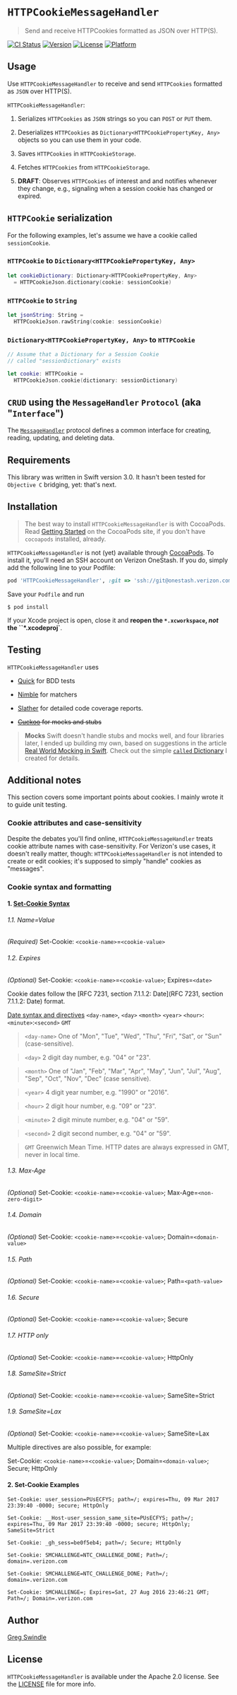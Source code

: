 # `HTTPCookieMessageHandler`

> Send and receive HTTPCookies formatted as JSON over HTTP(S).

[![CI Status](http://img.shields.io/travis/gregswindle/HTTPCookieMessageHandler.svg?style=flat)](https://travis-ci.org/gregswindle/HTTPCookieMessageHandler)
[![Version](https://img.shields.io/cocoapods/v/HTTPCookieMessageHandler.svg?style=flat)](http://cocoapods.org/pods/HTTPCookieMessageHandler)
[![License](https://img.shields.io/cocoapods/l/HTTPCookieMessageHandler.svg?style=flat)](http://cocoapods.org/pods/HTTPCookieMessageHandler)
[![Platform](https://img.shields.io/cocoapods/p/HTTPCookieMessageHandler.svg?style=flat)](http://cocoapods.org/pods/HTTPCookieMessageHandler)

## Usage

Use `HTTPCookieMessageHandler` to receive and send `HTTPCookies` formatted as `JSON` over HTTP(S).

`HTTPCookieMessageHandler`:

1. Serializes `HTTPCookies` as `JSON` strings so you can `POST` or `PUT` them.

2. Deserializes `HTTPCookies` as `Dictionary<HTTPCookiePropertyKey, Any>` objects so you can use them in your code.

3. Saves `HTTPCookies` in `HTTPCookieStorage`.

4. Fetches `HTTPCookies` from `HTTPCookieStorage`.

5. **DRAFT**: Observes `HTTPCookies` of interest and and notifies whenever they change, e.g., signaling when a session cookie has changed or expired.

## `HTTPCookie` serialization

For the following examples, let's assume we have a cookie called `sessionCookie`.

### `HTTPCookie` to `Dictionary<HTTPCookiePropertyKey, Any>`

```swift
let cookieDictionary: Dictionary<HTTPCookiePropertyKey, Any>
  = HTTPCookieJson.dictionary(cookie: sessionCookie)
```
### `HTTPCookie` to `String`

```swift
let jsonString: String =
  HTTPCookieJson.rawString(cookie: sessionCookie)
```

### `Dictionary<HTTPCookiePropertyKey, Any>` to `HTTPCookie`

```swift
// Assume that a Dictionary for a Session Cookie
// called "sessionDictionary" exists

let cookie: HTTPCookie =
  HTTPCookieJson.cookie(dictionary: sessionDictionary)
```
## `CRUD` using the `MessageHandler` `Protocol` (aka "`Interface`")

The [`MessageHandler`](HTTPCookieMessageHandler/MessageHandler.swift) protocol defines a common interface for creating, reading, updating, and deleting data.

## Requirements

This library was written in Swift version 3.0. It hasn't been tested for `Objective C` bridging, yet: that's next.

## Installation

> The best way to install `HTTPCookieMessageHandler` is with CocoaPods. Read [Getting Started](https://guides.cocoapods.org/using/getting-started.html#getting-started) on the CocoaPods site, if you don't have `cocoapods` installed, already.

`HTTPCookieMessageHandler` is not (yet) available through [CocoaPods](http://cocoapods.org). To install
it, you'll need an SSH account on Verizon OneStash. If you do, simply add the following line to your Podfile:

```ruby
pod 'HTTPCookieMessageHandler', :git => 'ssh://git@onestash.verizon.com:7999/~v128477/httpcookiemessagehandler.git'
```

Save your `Podfile` and run

```
$ pod install
```

If your Xcode project is open, close it and **reopen the `*.xcworkspace`, _not_ the ``*.xcodeproj`**.

## Testing

`HTTPCookieMessageHandler` uses

* [Quick](https://github.com/Quick/Quick) for BDD tests

* [Nimble](https://github.com/Quick/Nimble) for matchers

* [Slather](https://github.com/SlatherOrg/slather) for detailed code coverage reports.

* ~~[Cuckoo](https://github.com/SwiftKit/Cuckoo) for mocks and stubs~~

> **Mocks** Swift doesn't handle stubs and mocks well, and four libraries later,
> I ended up building my own, based on suggestions in the article [Real World Mocking in Swift](https://realm.io/news/tryswift-veronica-ray-real-world-mocking-swift/). Check out the simple [`called` Dictionary](https://githubpoc.ebiz.verizon.com/v128477/HTTPCookieMessageHandler/blob/develop/HTTPCookieMessageHandlerTests/HTTPCookieMessageHandlerTests.swift#L66) I created for details.

## Additional notes

This section covers some important points about cookies. I mainly wrote it to guide unit testing.

### Cookie attributes and case-sensitivity

Despite the debates you'll find online, `HTTPCookieMessageHandler` treats cookie attribute names with case-sensitivity. For Verizon's use cases, it doesn't really matter, though: `HTTPCookieMessageHandler` is not intended to create or edit cookies; it's supposed to simply "handle" cookies as "messages".

### Cookie syntax and formatting

#### 1. [Set-Cookie Syntax](https://developer.mozilla.org/en-US/docs/Web/HTTP/Headers/Set-Cookie)

###### 1.1. Name=Value

_(Required)_
Set-Cookie: `<cookie-name>`=`<cookie-value>`

###### 1.2. Expires

_(Optional)_
Set-Cookie: `<cookie-name>`=`<cookie-value>`; Expires=`<date>`

Cookie dates follow the [RFC 7231, section 7.1.1.2: Date](RFC 7231, section 7.1.1.2: Date) format.

[Date syntax and directives](https://developer.mozilla.org/en-US/docs/Web/HTTP/Headers/Date)
 `<day-name>`, `<day>` `<month>` `<year>` `<hour>`:`<minute>`:`<second>` `GMT`

> `<day-name>` One of "Mon", "Tue", "Wed", "Thu", "Fri", "Sat", or "Sun" (case-sensitive).

> `<day>` 2 digit day number, e.g. "04" or "23".

> `<month>` One of "Jan", "Feb", "Mar", "Apr", "May", "Jun", "Jul", "Aug", "Sep", "Oct", "Nov", "Dec" (case sensitive).

> `<year>` 4 digit year number, e.g. "1990" or "2016".

> `<hour>` 2 digit hour number, e.g. "09" or "23".

> `<minute>` 2 digit minute number, e.g. "04" or "59".

> `<second>` 2 digit second number, e.g. "04" or "59".

> `GMT` Greenwich Mean Time. HTTP dates are always expressed in GMT, never in local time.

###### 1.3. Max-Age

_(Optional)_
Set-Cookie: `<cookie-name>`=`<cookie-value>`; Max-Age=`<non-zero-digit>`

###### 1.4. Domain

_(Optional)_
Set-Cookie: `<cookie-name>`=`<cookie-value>`; Domain=`<domain-value>`

###### 1.5. Path

_(Optional)_
Set-Cookie: `<cookie-name>`=`<cookie-value>`; Path=`<path-value>`

###### 1.6. Secure

_(Optional)_
Set-Cookie: `<cookie-name>`=`<cookie-value>`; Secure

###### 1.7. HTTP only

_(Optional)_
Set-Cookie: `<cookie-name>`=`<cookie-value>`; HttpOnly

###### 1.8. SameSite=Strict

_(Optional)_
Set-Cookie: `<cookie-name>`=`<cookie-value>`; SameSite=Strict

###### 1.9. SameSite=Lax

_(Optional)_
Set-Cookie: `<cookie-name>`=`<cookie-value>`; SameSite=Lax

Multiple directives are also possible, for example:

Set-Cookie: `<cookie-name>`=`<cookie-value>`; Domain=`<domain-value>`; Secure; HttpOnly

#### 2. Set-Cookie Examples

```
Set-Cookie: user_session=PUsECFYS; path=/; expires=Thu, 09 Mar 2017 23:39:40 -0000; secure; HttpOnly

Set-Cookie: __Host-user_session_same_site=PUsECFYS; path=/; expires=Thu, 09 Mar 2017 23:39:40 -0000; secure; HttpOnly; SameSite=Strict

Set-Cookie: _gh_sess=be0f5eb4; path=/; Secure; HttpOnly

Set-Cookie: SMCHALLENGE=NTC_CHALLENGE_DONE; Path=/; domain=.verizon.com

Set-Cookie: SMCHALLENGE=NTC_CHALLENGE_DONE; Path=/; domain=.verizon.com

Set-Cookie: SMCHALLENGE=; Expires=Sat, 27 Aug 2016 23:46:21 GMT; Path=/; Domain=.verizon.com
```

## Author

[Greg Swindle](mailto:gregory.jay.swindle@one.verizon.com)

## License

`HTTPCookieMessageHandler` is available under the Apache 2.0 license. See the [LICENSE](LICENSE) file for more info.
